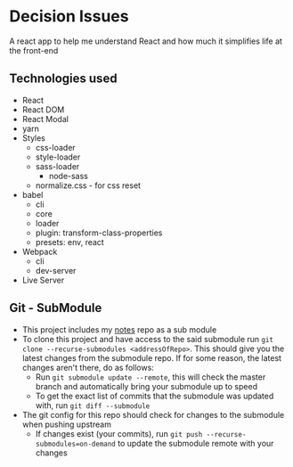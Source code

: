 # Decision Issues

A react app to help me understand React and how much it simplifies life at the front-end

## Technologies used

- React
- React DOM
- React Modal
- yarn
- Styles
  - css-loader
  - style-loader
  - sass-loader
    - node-sass
  - normalize.css - for css reset
- babel
  - cli
  - core
  - loader
  - plugin: transform-class-properties
  - presets: env, react
- Webpack
  - cli
  - dev-server
- Live Server

## Git - SubModule

- This project includes my [notes](https://github.com/SaiKrishnaMohan7/Notes) repo as a sub module
- To clone this project and have access to the said submodule run `git clone --recurse-submodules <addressOfRepo>`. This should give you the latest changes from the submodule repo. If for some reason, the latest changes aren't there, do as follows:
  - Run `git submodule update --remote`, this will check the master branch and automatically bring your submodule up to speed
  - To get the exact list of commits that the submodule was updated with, run `git diff --submodule`
- The git config for this repo should check for changes to the submodule when pushing upstream
  - If changes exist (your commits), run `git push --recurse-submodules=on-demand` to update the submodule remote with your changes